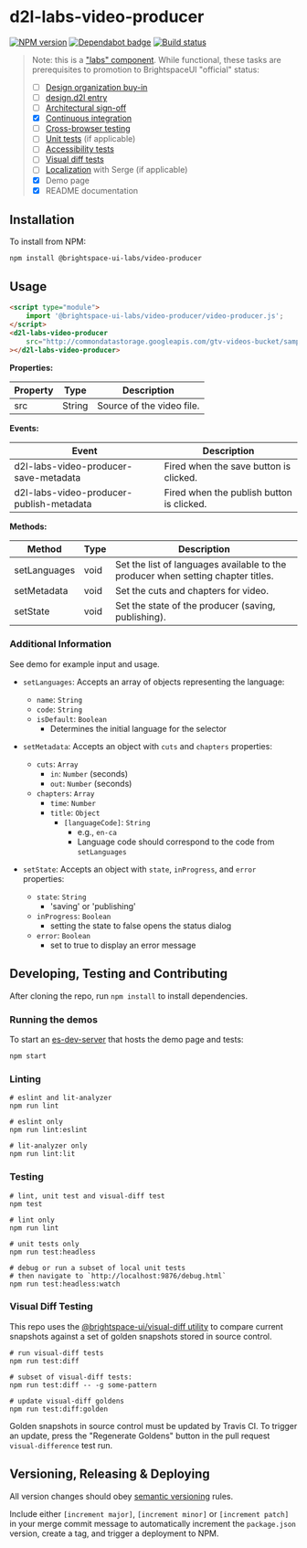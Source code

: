# d2l-labs-video-producer

[![NPM version](https://img.shields.io/npm/v/@brightspace-ui-labs/video-producer.svg)](https://www.npmjs.org/package/@brightspace-ui-labs/video-producer)
[![Dependabot badge](https://flat.badgen.net/dependabot/BrightspaceUILabs/video-producer?icon=dependabot)](https://app.dependabot.com/)
[![Build status](https://travis-ci.com/@brightspace-ui-labs/video-producer.svg?branch=master)](https://travis-ci.com/@brightspace-ui-labs/video-producer)

> Note: this is a ["labs" component](https://github.com/BrightspaceUI/guide/wiki/Component-Tiers). While functional, these tasks are prerequisites to promotion to BrightspaceUI "official" status:
>
> - [ ] [Design organization buy-in](https://github.com/BrightspaceUI/guide/wiki/Before-you-build#working-with-design)
> - [ ] [design.d2l entry](http://design.d2l/)
> - [ ] [Architectural sign-off](https://github.com/BrightspaceUI/guide/wiki/Before-you-build#web-component-architecture)
> - [x] [Continuous integration](https://github.com/BrightspaceUI/guide/wiki/Testing#testing-continuously-with-travis-ci)
> - [ ] [Cross-browser testing](https://github.com/BrightspaceUI/guide/wiki/Testing#cross-browser-testing-with-sauce-labs)
> - [ ] [Unit tests](https://github.com/BrightspaceUI/guide/wiki/Testing#testing-with-polymer-test) (if applicable)
> - [ ] [Accessibility tests](https://github.com/BrightspaceUI/guide/wiki/Testing#automated-accessibility-testing-with-axe)
> - [ ] [Visual diff tests](https://github.com/BrightspaceUI/visual-diff)
> - [ ] [Localization](https://github.com/BrightspaceUI/guide/wiki/Localization) with Serge (if applicable)
> - [x] Demo page
> - [x] README documentation



## Installation

To install from NPM:

```shell
npm install @brightspace-ui-labs/video-producer
```

## Usage

```html
<script type="module">
    import '@brightspace-ui-labs/video-producer/video-producer.js';
</script>
<d2l-labs-video-producer
	src="http://commondatastorage.googleapis.com/gtv-videos-bucket/sample/BigBuckBunny.mp4"
></d2l-labs-video-producer>
```

**Properties:**

| Property | Type | Description |
|--|--|--|
| src | String | Source of the video file. |

**Events:**

| Event | Description |
|--|--|
| d2l-labs-video-producer-save-metadata | Fired when the save button is clicked. |
| d2l-labs-video-producer-publish-metadata | Fired when the publish button is clicked. |

**Methods:**

| Method | Type | Description |
|--|--|--|
| setLanguages | void | Set the list of languages available to the producer when setting chapter titles. |
| setMetadata | void | Set the cuts and chapters for video. |
| setState | void | Set the state of the producer (saving, publishing). |

### Additional Information

See demo for example input and usage.

- `setLanguages`: Accepts an array of objects representing the language:
  - `name`: `String`
  - `code`: `String`
  - `isDefault`: `Boolean`
    - Determines the initial language for the selector

- `setMetadata`: Accepts an object with `cuts` and `chapters` properties:
  - `cuts`: `Array`
    - `in`: `Number` (seconds)
    - `out`: `Number` (seconds)
  - `chapters`: `Array`
    - `time`: `Number`
    - `title`: `Object`
      - `[languageCode]`: `String`
        - e.g., `en-ca`
        - Language code should correspond to the code from `setLanguages`

- `setState`: Accepts an object with `state`, `inProgress`, and `error` properties:
  - `state`: `String`
    - 'saving' or 'publishing'
  - `inProgress`: `Boolean`
    - setting the state to false opens the status dialog
  - `error`: `Boolean`
    - set to true to display an error message

## Developing, Testing and Contributing

After cloning the repo, run `npm install` to install dependencies.

### Running the demos

To start an [es-dev-server](https://open-wc.org/developing/es-dev-server.html) that hosts the demo page and tests:

```shell
npm start
```

### Linting

```shell
# eslint and lit-analyzer
npm run lint

# eslint only
npm run lint:eslint

# lit-analyzer only
npm run lint:lit
```

### Testing

```shell
# lint, unit test and visual-diff test
npm test

# lint only
npm run lint

# unit tests only
npm run test:headless

# debug or run a subset of local unit tests
# then navigate to `http://localhost:9876/debug.html`
npm run test:headless:watch
```

### Visual Diff Testing

This repo uses the [@brightspace-ui/visual-diff utility](https://github.com/BrightspaceUI/visual-diff/) to compare current snapshots against a set of golden snapshots stored in source control.

```shell
# run visual-diff tests
npm run test:diff

# subset of visual-diff tests:
npm run test:diff -- -g some-pattern

# update visual-diff goldens
npm run test:diff:golden
```

Golden snapshots in source control must be updated by Travis CI. To trigger an update, press the "Regenerate Goldens" button in the pull request `visual-difference` test run.

## Versioning, Releasing & Deploying

All version changes should obey [semantic versioning](https://semver.org/) rules.

Include either `[increment major]`, `[increment minor]` or `[increment patch]` in your merge commit message to automatically increment the `package.json` version, create a tag, and trigger a deployment to NPM.
